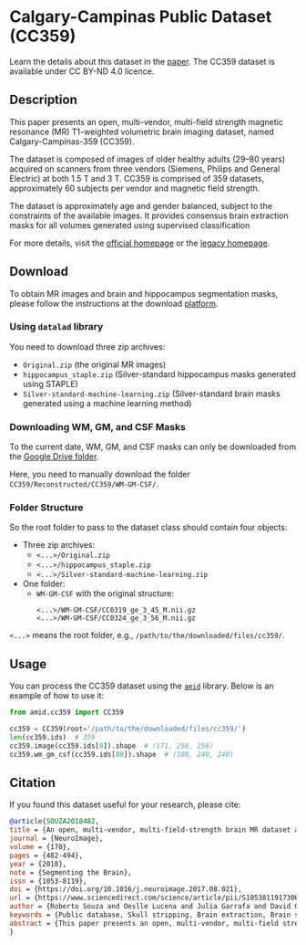 # Calgary-Campinas Public Dataset (CC359) 

Learn the details about this dataset in the
[paper](https://www.sciencedirect.com/science/article/abs/pii/S105381191730668).
The CC359 dataset is available under CC BY-ND 4.0 licence.

## Description

This paper presents an open, multi-vendor, multi-field strength magnetic resonance (MR)
T1-weighted volumetric brain imaging dataset, named Calgary-Campinas-359 (CC359). 

The dataset is composed of images of older healthy adults (29–80 years)
acquired on scanners from three vendors (Siemens, Philips and General Electric) at both 1.5 T and 3 T.
CC359 is comprised of 359 datasets, approximately 60 subjects per vendor and magnetic field strength. 

The dataset is approximately age and gender balanced, subject to the constraints of the available images.
It provides consensus brain extraction masks for all volumes generated using supervised classification

For more details, visit the [official homepage](https://sites.google.com/view/calgary-campinas-dataset/home)
or the [legacy homepage](https://miclab.fee.unicamp.br/calgary-campinas-359-updated-05092017).

## Download

To obtain MR images and brain and hippocampus segmentation masks,
please follow the instructions at the download [platform](https://portal.conp.ca/dataset?id=projects/calgary-campinas).

### Using `datalad` library
You need to download three zip archives:
- `Original.zip` (the original MR images)
- `hippocampus_staple.zip` (Silver-standard hippocampus masks generated using STAPLE)
- `Silver-standard-machine-learning.zip` (Silver-standard brain masks generated using a machine learning method)

### Downloading WM, GM, and CSF Masks
To the current date, WM, GM, and CSF masks can only be downloaded from the
[Google Drive folder](https://drive.google.com/drive/u/0/folders/0BxLb0NB2MjVZNm9JY1pWNFp6WTA?resourcekey=0-2sXMr8q-n2Nn6iY3PbBAdA).

Here, you need to manually download the folder `CC359/Reconstructed/CC359/WM-GM-CSF/`.

### Folder Structure
So the root folder to pass to the dataset class should contain four objects:
- Three zip archives:
  - `<...>/Original.zip`
  - `<...>/hippocampus_staple.zip`
  - `<...>/Silver-standard-machine-learning.zip`
- One folder:
  - `WM-GM-CSF` with the original structure:
    ```
    <...>/WM-GM-CSF/CC0319_ge_3_45_M.nii.gz
    <...>/WM-GM-CSF/CC0324_ge_3_56_M.nii.gz
    ```
    
`<...>` means the root folder, e.g., `/path/to/the/downloaded/files/cc359/`.

## Usage
You can process the CC359 dataset using the
[`amid`](https://github.com/neuro-ml/amid/tree/master) library. Below is an example of how to use it:

```python
from amid.cc359 import CC359 

cc359 = CC359(root='/path/to/the/downloaded/files/cc359/')
len(cc359.ids)  # 359
cc359.image(cc359.ids[0]).shape  # (171, 256, 256)
cc359.wm_gm_csf(cc359.ids[80]).shape  # (180, 240, 240)
```

## Citation
If you found this dataset useful for your research, please cite:

```bibtex
@article{SOUZA2018482,
title = {An open, multi-vendor, multi-field-strength brain MR dataset and analysis of publicly available skull stripping methods agreement},
journal = {NeuroImage},
volume = {170},
pages = {482-494},
year = {2018},
note = {Segmenting the Brain},
issn = {1053-8119},
doi = {https://doi.org/10.1016/j.neuroimage.2017.08.021},
url = {https://www.sciencedirect.com/science/article/pii/S1053811917306687},
author = {Roberto Souza and Oeslle Lucena and Julia Garrafa and David Gobbi and Marina Saluzzi and Simone Appenzeller and Letícia Rittner and Richard Frayne and Roberto Lotufo},
keywords = {Public database, Skull stripping, Brain extraction, Brain segmentation, Brain MR image analysis, MP-RAGE},
abstract = {This paper presents an open, multi-vendor, multi-field strength magnetic resonance (MR) T1-weighted volumetric brain imaging dataset, named Calgary-Campinas-359 (CC-359). The dataset is composed of images of older healthy adults (29–80 years) acquired on scanners from three vendors (Siemens, Philips and General Electric) at both 1.5 T and 3 T. CC-359 is comprised of 359 datasets, approximately 60 subjects per vendor and magnetic field strength. The dataset is approximately age and gender balanced, subject to the constraints of the available images. It provides consensus brain extraction masks for all volumes generated using supervised classification. Manual segmentation results for twelve randomly selected subjects performed by an expert are also provided. The CC-359 dataset allows investigation of 1) the influences of both vendor and magnetic field strength on quantitative analysis of brain MR; 2) parameter optimization for automatic segmentation methods; and potentially 3) machine learning classifiers with big data, specifically those based on deep learning methods, as these approaches require a large amount of data. To illustrate the utility of this dataset, we compared to the results of a supervised classifier, the results of eight publicly available skull stripping methods and one publicly available consensus algorithm. A linear mixed effects model analysis indicated that vendor (p−value<0.001) and magnetic field strength (p−value<0.001) have statistically significant impacts on skull stripping results.}
}